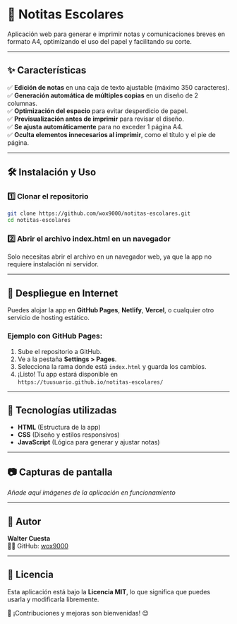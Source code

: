 # 📌 Notitas Escolares

Aplicación web para generar e imprimir notas y comunicaciones breves en formato A4, optimizando el uso del papel y facilitando su corte.

---

## ✨ Características
✅ **Edición de notas** en una caja de texto ajustable (máximo 350 caracteres).  
✅ **Generación automática de múltiples copias** en un diseño de 2 columnas.  
✅ **Optimización del espacio** para evitar desperdicio de papel.  
✅ **Previsualización antes de imprimir** para revisar el diseño.  
✅ **Se ajusta automáticamente** para no exceder 1 página A4.  
✅ **Oculta elementos innecesarios al imprimir**, como el título y el pie de página.

---

## 🛠️ Instalación y Uso
### 1️⃣ Clonar el repositorio
```bash
git clone https://github.com/wox9000/notitas-escolares.git
cd notitas-escolares
```

### 2️⃣ Abrir el archivo **index.html** en un navegador
Solo necesitas abrir el archivo en un navegador web, ya que la app no requiere instalación ni servidor.

---

## 🚀 Despliegue en Internet
Puedes alojar la app en **GitHub Pages**, **Netlify**, **Vercel**, o cualquier otro servicio de hosting estático.

### **Ejemplo con GitHub Pages:**
1. Sube el repositorio a GitHub.
2. Ve a la pestaña **Settings > Pages**.
3. Selecciona la rama donde está `index.html` y guarda los cambios.
4. ¡Listo! Tu app estará disponible en `https://tuusuario.github.io/notitas-escolares/`

---

## 🎨 Tecnologías utilizadas
- **HTML** (Estructura de la app)
- **CSS** (Diseño y estilos responsivos)
- **JavaScript** (Lógica para generar y ajustar notas)

---

## 📷 Capturas de pantalla
_Añade aquí imágenes de la aplicación en funcionamiento_

---

## 📌 Autor
**Walter Cuesta**  
👨‍💻 GitHub: [wox9000](https://github.com/wox9000)

---

## 📜 Licencia
Esta aplicación está bajo la **Licencia MIT**, lo que significa que puedes usarla y modificarla libremente.

📌 ¡Contribuciones y mejoras son bienvenidas! 😊
